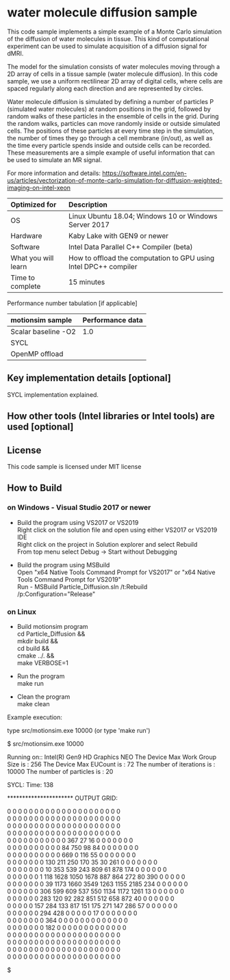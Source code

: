# water molecule diffusion sample
This code sample implements a simple example of a Monte Carlo simulation of the diffusion of water molecules in tissue. This kind of computational experiment can be used to simulate acquisition of a diffusion signal for dMRI.

The model for the simulation consists of water molecules moving through a 2D array of cells in a tissue sample (water molecule diffusion). In this code sample, we use a uniform rectilinear 2D array of digital cells, where cells are spaced regularly along each direction and are represented by circles.

Water molecule diffusion is simulated by defining a number of particles P (simulated water molecules) at random positions in the grid, followed by random walks of these particles in the ensemble of cells in the grid. During the random walks, particles can move randomly inside or outside simulated cells. The positions of these particles at every time step in the simulation, the number of times they go through a cell membrane (in/out), as well as the time every particle spends inside and outside cells can be recorded. These measurements are a simple example of useful information that can be used to simulate an MR signal. 

 For more information and details: https://software.intel.com/en-us/articles/vectorization-of-monte-carlo-simulation-for-diffusion-weighted-imaging-on-intel-xeon
  
| Optimized for                       | Description
|:---                               |:---
| OS                                | Linux Ubuntu 18.04; Windows 10 or Windows Server 2017
| Hardware                          | Kaby Lake with GEN9 or newer
| Software                          | Intel Data Parallel C++ Compiler (beta)
| What you will learn               | How to offload the computation to GPU using Intel DPC++ compiler
| Time to complete                  | 15 minutes

Performance number tabulation [if applicable]

| motionsim sample                      | Performance data
|:---                               |:---
| Scalar baseline -O2               | 1.0
| SYCL                              | 
| OpenMP offload                    | 

  
## Key implementation details [optional]
SYCL implementation explained. 


## How other tools (Intel libraries or Intel tools) are used [optional]
   

## License  
This code sample is licensed under MIT license  

## How to Build  

### on Windows - Visual Studio 2017 or newer
   * Build the program using VS2017 or VS2019  
    Right click on the solution file and open using either VS2017 or VS2019 IDE  
    Right click on the project in Solution explorer and select Rebuild  
    From top menu select Debug -> Start without Debugging  

   * Build the program using MSBuild  
    Open "x64 Native Tools Command Prompt for VS2017" or "x64 Native Tools Command Prompt for VS2019"  
    Run - MSBuild Particle_Diffusion.sln /t:Rebuild /p:Configuration="Release"  

### on Linux  
   * Build motionsim program  
    cd Particle_Diffusion &&  
    mkdir build &&  
    cd build &&  
    cmake ../. &&  
    make VERBOSE=1  

   * Run the program  
    make run  

   * Clean the program  
    make clean  

Example execution:

type src/motionsim.exe 10000 (or type 'make run')

$ src/motionsim.exe 10000

 Running on:: Intel(R) Gen9 HD Graphics NEO
 The Device Max Work Group Size is : 256
 The Device Max EUCount is : 72
 The number of iterations is : 10000
 The number of particles is : 20

SYCL: Time: 138


 ********************** OUTPUT GRID:

  0   0   0   0   0   0   0   0   0   0   0   0   0   0   0   0   0   0   0   0   0  
  0   0   0   0   0   0   0   0   0   0   0   0   0   0   0   0   0   0   0   0   0  
  0   0   0   0   0   0   0   0   0   0   0   0   0   0   0   0   0   0   0   0   0  
  0   0   0   0   0   0   0   0   0   0   0   0   0   0   0   0   0   0   0   0   0  
  0   0   0   0   0   0   0   0   0   0   0 367  27  16   0   0   0   0   0   0   0  
  0   0   0   0   0   0   0   0   0   0  84 750  98  84   0   0   0   0   0   0   0  
  0   0   0   0   0   0   0   0   0   0 669   0 116  55   0   0   0   0   0   0   0  
  0   0   0   0   0   0   0 130 211 250 170  35  30 261   0   0   0   0   0   0   0  
  0   0   0   0   0   0   0  10 353 539 243 809  61 878 174   0   0   0   0   0   0  
  0   0   0   0   0   0   1 118 1628 1050 1678 887 864 272  80 390   0   0   0   0   0  
  0   0   0   0   0   0   0  39 1173 1660 3549 1263 1155 2185 234   0   0   0   0   0   0  
  0   0   0   0   0   0 306 599 609 537 550 1134 1172 1261  13   0   0   0   0   0   0  
  0   0   0   0   0   0 283 120  92 282 851 512 658 872  40   0   0   0   0   0   0  
  0   0   0   0   0 157 284 133 817 151 175 271 147 286  57   0   0   0   0   0   0  
  0   0   0   0   0   0 294 428   0   0   0   0   0  17   0   0   0   0   0   0   0  
  0   0   0   0   0   0   0 364   0   0   0   0   0   0   0   0   0   0   0   0   0  
  0   0   0   0   0   0   0 182   0   0   0   0   0   0   0   0   0   0   0   0   0  
  0   0   0   0   0   0   0   0   0   0   0   0   0   0   0   0   0   0   0   0   0  
  0   0   0   0   0   0   0   0   0   0   0   0   0   0   0   0   0   0   0   0   0  
  0   0   0   0   0   0   0   0   0   0   0   0   0   0   0   0   0   0   0   0   0  
  0   0   0   0   0   0   0   0   0   0   0   0   0   0   0   0   0   0   0   0   0  

$

